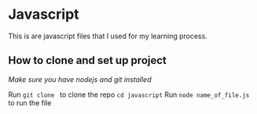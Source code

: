 # Javascript 
This is are javascript files that I used for my learning process.

## How to clone and set up project
*Make sure you have nodejs and git installed*

Run `git clone ` to clone the repo
`cd javascript`
Run `node name_of_file.js` to run the file 